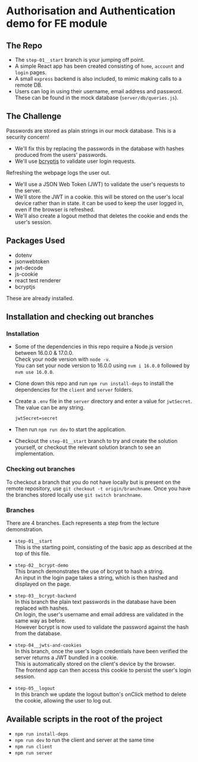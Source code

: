 # Authorisation and Authentication demo for FE module

## The Repo

- The `step-01__start` branch is your jumping off point.  
- A simple React app has been created consisting of `home`, `account` and `login` pages.
- A small `express` backend is also included, to mimic making calls to a remote DB.
- Users can log in using their username, email address and password.
  These can be found in the mock database (`server/db/queries.js`).


## The Challenge

Passwords are stored as plain strings in our mock database. This is a security concern!  
- We'll fix this by replacing the passwords in the database with hashes produced from the users' passwords.  
- We'll use [bcryptjs](https://www.npmjs.com/package/bcryptjs) to validate user login requests.


Refreshing the webpage logs the user out.
- We'll use a JSON Web Token (JWT) to validate the user's requests to the server. 
- We'll store the JWT in a cookie. this will be stored on the user's local device rather than in state. it can be used to keep the user logged in, even if the browser is refreshed.
- We'll also create a logout method that deletes the cookie and ends the user's session.

## Packages Used

- dotenv
- jsonwebtoken
- jwt-decode
- js-cookie
- react test renderer
- bcryptjs

These are already installed.

## Installation and checking out branches

### Installation

- Some of the dependencies in this repo require a Node.js version between 16.0.0 & 17.0.0.  
  Check your node version with `node -v`.  
  You can set your node version to 16.0.0 using `nvm i 16.0.0` followed by `nvm use 16.0.0`.

- Clone down this repo and run `npm run install-deps` to install the dependencies for the `client` and `server` folders.

- Create a `.env` file in the `server` directory and enter a value for `jwtSecret`. The value can be any string.
  ```
  jwtSecret=secret
  ```

- Then run `npm run dev` to start the application. 

- Checkout the `step-01__start` branch to try and create the solution yourself, or checkout the relevant solution branch to see an implementation.

### Checking out branches

To checkout a branch that you do not have locally but is present on the remote repository, use `git checkout -t origin/branchname`. Once you have the branches stored locally use `git switch branchname`.

### Branches

There are 4 branches. Each represents a step from the lecture demonstration.

- `step-01__start`  
  This is the starting point, consisting of the basic app as described at the top of this file.

- `step-02__bcrypt-demo`  
  This branch demonstrates the use of bcrypt to hash a string.  
  An input in the login page takes a string, which is then hashed and displayed on the page.

- `step-03__bcrypt-backend`  
  In this branch the plain text passwords in the database have been replaced with hashes.  
  On login, the user's username and email address are validated in the same way as before.  
  However bcrypt is now used to validate the password against the hash from the database.

- `step-04__jwts-and-cookies`  
  In this branch, once the user's login credentials have been verified the server returns a JWT bundled in a cookie.  
  This is automatically stored on the client's device by the browser.  
  The frontend app can then access this cookie to persist the user's login session.

- `step-05__logout`  
  In this branch we update the logout button's onClick method to delete the cookie, allowing the user to log out.


## Available scripts in the root of the project

- `npm run install-deps`
- `npm run dev` to run the client and server at the same time
- `npm run client`
- `npm run server`
